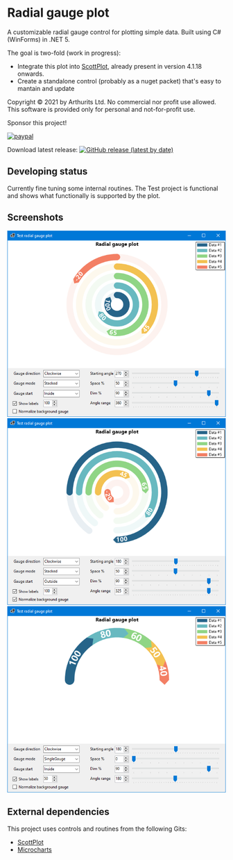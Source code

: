 # Radial gauge plot
A customizable radial gauge control for plotting simple data. Built using C# (WinForms) in .NET 5.

The goal is two-fold (work in progress):
* Integrate this plot into [ScottPlot](https://github.com/ScottPlot/ScottPlot), already present in version 4.1.18 onwards.
* Create a standalone control (probably as a nuget packet) that's easy to mantain and update

Copyright © 2021 by Arthurits Ltd. No commercial nor profit use allowed. This software is provided only for personal and not-for-profit use.

Sponsor this project!

[![paypal](https://www.paypalobjects.com/en_US/i/btn/btn_donateCC_LG.gif)](https://www.paypal.com/paypalme/ArthuritsLtd)

Download latest release: [![GitHub release (latest by date)](https://img.shields.io/github/v/release/arthurits/RadialGaugePlot?include_prereleases)](https://github.com/arthurits/RadialGaugePlot/releases)

## Developing status
Currently fine tuning some internal routines.
The Test project is functional and shows what functionally is supported by the plot.

## Screenshots
![Screenshot](https://github.com/arthurits/RadialGaugePlot/blob/master/TestControl/images/Screenshot01.png?raw=true "Radial gauge example 1")
![Screenshot](https://github.com/arthurits/RadialGaugePlot/blob/master/TestControl/images/Screenshot02.png?raw=true "Radial gauge example 2")
![Screenshot](https://github.com/arthurits/RadialGaugePlot/blob/master/TestControl/images/Screenshot03.png?raw=true "Radial gauge example 3")

## External dependencies
This project uses controls and routines from the following Gits:
* [ScottPlot](https://github.com/ScottPlot/ScottPlot)
* [Microcharts](https://github.com/dotnet-ad/Microcharts)
